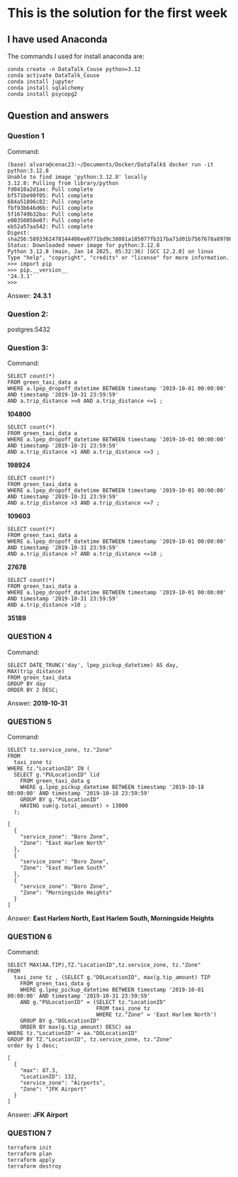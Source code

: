 # This is the solution for the first week

## I have used **Anaconda**
The commands I used for install anaconda are:
```
conda create -n DataTalk_Couse python=3.12
conda activate DataTalk_Couse
conda install jupyter
conda install sqlalchemy
conda install psycopg2
```

## Question and answers
### Question 1
Command:
```
(base) alvaro@cenac23:~/Documents/Docker/DataTalk$ docker run -it python:3.12.8
Unable to find image 'python:3.12.8' locally
3.12.8: Pulling from library/python
fd0410a2d1ae: Pull complete 
bf571be90f05: Pull complete 
684a51896c82: Pull complete 
fbf93b646d6b: Pull complete 
5f16749b32ba: Pull complete 
e00350058e07: Pull complete 
eb52a57aa542: Pull complete 
Digest: sha256:5893362478144406ee0771bd9c38081a185077fb317ba71d01b7567678a89708
Status: Downloaded newer image for python:3.12.8
Python 3.12.8 (main, Jan 14 2025, 05:32:36) [GCC 12.2.0] on linux
Type "help", "copyright", "credits" or "license" for more information.
>>> import pip
>>> pip.__version__
'24.3.1'
>>> 
```
Answer: **24.3.1** 

### Question 2:
postgres:5432

### Question 3:
Command:
```
SELECT count(*)
FROM green_taxi_data a
WHERE a.lpep_dropoff_datetime BETWEEN timestamp '2019-10-01 00:00:00' AND timestamp '2019-10-31 23:59:59'
AND a.trip_distance >=0 AND a.trip_distance <=1 ;
```
**104800**
```
SELECT count(*)
FROM green_taxi_data a
WHERE a.lpep_dropoff_datetime BETWEEN timestamp '2019-10-01 00:00:00' AND timestamp '2019-10-31 23:59:59'
AND a.trip_distance >1 AND a.trip_distance <=3 ;
```
**198924**
```
SELECT count(*)
FROM green_taxi_data a
WHERE a.lpep_dropoff_datetime BETWEEN timestamp '2019-10-01 00:00:00' AND timestamp '2019-10-31 23:59:59'
AND a.trip_distance >3 AND a.trip_distance <=7 ;
```
**109603**
```
SELECT count(*)
FROM green_taxi_data a
WHERE a.lpep_dropoff_datetime BETWEEN timestamp '2019-10-01 00:00:00' AND timestamp '2019-10-31 23:59:59'
AND a.trip_distance >7 AND a.trip_distance <=10 ;
```
**27678**
```
SELECT count(*)
FROM green_taxi_data a
WHERE a.lpep_dropoff_datetime BETWEEN timestamp '2019-10-01 00:00:00' AND timestamp '2019-10-31 23:59:59'
AND a.trip_distance >10 ;
```
**35189**


### QUESTION 4
Command:
```
SELECT DATE_TRUNC('day', lpep_pickup_datetime) AS day, MAX(trip_distance)
FROM green_taxi_data
GROUP BY day
ORDER BY 2 DESC;
```

Answer: **2019-10-31**

### QUESTION 5
Command:
```
SELECT tz.service_zone, tz."Zone"
FROM
  taxi_zone tz
WHERE tz."LocationID" IN (
  SELECT g."PULocationID" lid
    FROM green_taxi_data g
    WHERE g.lpep_pickup_datetime BETWEEN timestamp '2019-10-18 00:00:00' AND timestamp '2019-10-18 23:59:59'
    GROUP BY g."PULocationID"
    HAVING sum(g.total_amount) > 13000
  );

[
  {
    "service_zone": "Boro Zone",
    "Zone": "East Harlem North"
  },
  {
    "service_zone": "Boro Zone",
    "Zone": "East Harlem South"
  },
  {
    "service_zone": "Boro Zone",
    "Zone": "Morningside Heights"
  }
]
```
Answer: **East Harlem North, East Harlem South, Morningside Heights**

### QUESTION 6
Command:
```
SELECT MAX(AA.TIP),TZ."LocationID",tz.service_zone, tz."Zone"
FROM
  taxi_zone tz , (SELECT g."DOLocationID", max(g.tip_amount) TIP
    FROM green_taxi_data g
    WHERE g.lpep_pickup_datetime BETWEEN timestamp '2019-10-01 00:00:00' AND timestamp '2019-10-31 23:59:59'
    AND g."PULocationID" = (SELECT tz."LocationID"
                            FROM taxi_zone tz
                            WHERE tz."Zone" = 'East Harlem North')
    GROUP BY g."DOLocationID"
    ORDER BY max(g.tip_amount) DESC) aa
WHERE tz."LocationID" = aa."DOLocationID"
GROUP BY TZ."LocationID", tz.service_zone, tz."Zone"
order by 1 desc;

[
  {
    "max": 87.3,
    "LocationID": 132,
    "service_zone": "Airports",
    "Zone": "JFK Airport"
  }
]
```
Answer: **JFK Airport**

### QUESTION 7
```
terraform init
terraform plan
terraform apply
terraform destroy
```

